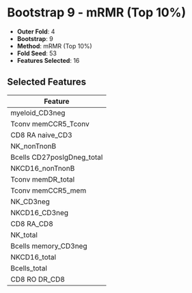 # Bootstrap 9 - mRMR (Top 10%)

- **Outer Fold**: 4
- **Bootstrap**: 9
- **Method**: mRMR (Top 10%)
- **Fold Seed**: 53
- **Features Selected**: 16

## Selected Features

| Feature |
|---------|
| myeloid_CD3neg |
| Tconv memCCR5_Tconv |
| CD8 RA naive_CD3 |
| NK_nonTnonB |
| Bcells CD27posIgDneg_total |
| NKCD16_nonTnonB |
| Tconv memDR_total |
| Tconv memCCR5_mem |
| NK_CD3neg |
| NKCD16_CD3neg |
| CD8 RA_CD8 |
| NK_total |
| Bcells memory_CD3neg |
| NKCD16_total |
| Bcells_total |
| CD8 RO DR_CD8 |

